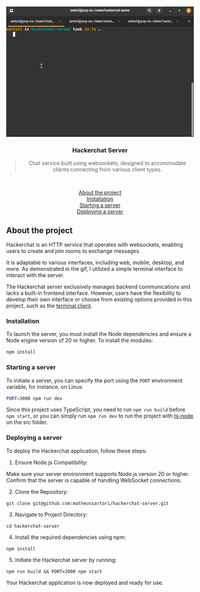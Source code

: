 <p align="center">
  <img alt="Hackerchat Server" height="350" src=".github/assets/demo.gif" />
</p>

<h3 align="center">
  Hackerchat Server
</h3>

<blockquote align="center">Chat service built using websockets, designed to accommodate clients connecting from various client types.</blockquote>
<br>

<p align="center">
  <a href="#about-the-project">About the project</a><br>
  <a href="#installation">Installation</a><br>
  <a href="#starting-a-server">Starting a server</a><br>
  <a href="#deploying-a-server">Deploying a server</a>
</p>

## About the project

Hackerchat is an HTTP service that operates with websockets, enabling users to create and join rooms to exchange messages.

It is adaptable to various interfaces, including web, mobile, desktop, and more. As demonstrated in the gif, I utilized a simple terminal interface to interact with the server.

The Hackerchat server exclusively manages backend communications and lacks a built-in frontend interface. However, users have the flexibility to develop their own interface or choose from existing options provided in this project, such as the <a href="https://github.com/matheussartori/hackerchat-terminal-client">terminal client</a>.

### Installation

To launch the server, you must install the Node dependencies and ensure a Node engine version of 20 or higher. To install the modules:

```bash
npm install
```

### Starting a server

To initiate a server, you can specify the port using the `PORT` environment variable, for instance, on Linux:

```bash
PORT=3000 npm run dev
```

Since this project uses TypeScript, you need to run `npm run build` before `npm start`, or you can simply run `npm run dev` to run the project with <a href="https://www.npmjs.com/package/ts-node" target="_blank">ts-node</a> on the src folder.

### Deploying a server

To deploy the Hackerchat application, follow these steps:

1. Ensure Node.js Compatibility:

Make sure your server environment supports Node.js version 20 or higher.
Confirm that the server is capable of handling WebSocket connections.

2. Clone the Repository:

```
git clone git@github.com:matheussartori/hackerchat-server.git
```

3. Navigate to Project Directory:

```
cd hackerchat-server
```

4. Install the required dependencies using npm:

```
npm install
```

5. Initiate the Hackerchat server by running:
```
npm run build && PORT=3000 npm start
```

Your Hackerchat application is now deployed and ready for use.
